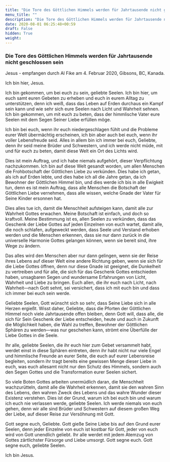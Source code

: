 ```yaml
---
title: "Die Tore des Göttlichen Himmels werden für Jahrtausende nicht geschlossen sein"
menu_title: ""
description: "Die Tore des Göttlichen Himmels werden für Jahrtausende nicht geschlossen sein"
date: 2020-08-01 06:25:48+00:59
draft: False
hidden: True
weight:
---
```

### Die Tore des Göttlichen Himmels werden für Jahrtausende nicht geschlossen sein

Jesus - empfangen durch Al Fike am 4. Februar 2020, Gibsons, BC, Kanada.

Ich bin hier, Jesus.

Ich bin gekommen, um bei euch zu sein, geliebte Seelen. Ich bin hier, um euch samt euren Gebeten zu erheben und euch in eurem Alltag zu unterstützen, denn ich weiß, dass das Leben auf Erden durchaus ein Kampf sein kann und wie sehr sich eure Seelen nach Licht und Wahrheit sehnen. Ich bin gekommen, um mit euch zu beten, dass der himmlische Vater eure Seelen mit dem Segen Seiner Liebe erfüllen möge.

Ich bin bei euch, wenn ihr euch niedergeschlagen fühlt und die Probleme eurer Welt übermächtig erscheinen, ich bin aber auch bei euch, wenn ihr voller Lebensfreude seid. Alles in allem bin ich immer bei euch, Geliebte, denn ihr seid meine Brüder und Schwestern, und ich werde nicht müde, mit und für euch zu beten, damit diese Welt ein Ort des Lichts wird.

Dies ist mein Auftrag, und ich habe niemals aufgehört, dieser Verpflichtung nachzukommen. Ich bin auf diese Welt gesandt worden, um allen Menschen die Frohbotschaft der Göttlichen Liebe zu verkünden. Dies habe ich getan, als ich auf Erden lebte, und dies habe ich all die Jahre getan, da ich Bewohner der Göttlichen Himmel bin, und dies werde ich bis in alle Ewigkeit tun, denn es ist mein Auftrag, dass alle Menschen die Botschaft der Göttlichen Liebe vernehmen, dass alle wissen, welche Gnade der Vater für Seine Kinder ersonnen hat.

Dies alles tue ich, damit die Menschheit aufsteigen kann, damit alle zur Wahrheit Gottes erwachen. Meine Botschaft ist einfach, und doch so kraftvoll. Meine Bestimmung ist es, allen Seelen zu verkünden, dass das Geschenk der Liebe Gottes auf jeden Einzelnen von euch wartet, damit alle, die noch schlafen, aufgeweckt werden, dass Seele und Verstand erhoben werden und die Menschen erkennen, dass sie nur dann zurück in die universelle Harmonie Gottes gelangen können, wenn sie bereit sind, ihre Wege zu ändern.

Das alles wird den Menschen aber nur dann gelingen, wenn sie der Reise ihres Lebens auf dieser Welt eine andere Richtung geben, wenn sie sich für die Liebe Gottes öffnen, denn nur diese Gnade ist geeignet, die Dunkelheit zu vertreiben und für alle, die sich für das Geschenk Gottes entschieden haben, unsagbaren Segen und wundersame Erfahrungen von Licht, Wahrheit und Liebe zu bringen. Euch allen, die ihr euch nach Licht, nach Wahrheit—nach Gott sehnt, sei versichert, dass ich mit euch bin und dass ich immer bei euch sein werde.

Geliebte Seelen, Gott wünscht sich so sehr, dass Seine Liebe sich in alle Herzen ergießt. Wisst daher, Geliebte, dass die Pforten der Göttlichen Himmel noch viele Jahrtausende offen bleiben, denn Gott will, dass alle, die sich für Sein Geschenk der Liebe entscheiden, heute und auch in Zukunft die Möglichkeit haben, die Wahl zu treffen, Bewohner der Göttlichen Sphären zu werden—was nur geschehen kann, strömt eine Überfülle der Liebe Gottes in die Seele.

Ihr alle, geliebte Seelen, die ihr euch hier zum Gebet versammelt habt, werdet einst in diese Sphären eintreten, denn ihr habt nicht nur viele Engel und himmlische Freunde an eurer Seite, die euch auf eurer Lebensreise begleiten, sondern ihr tragt bereits eine gewissen Menge dieser Liebe in euch, was euch allesamt nicht nur den Schutz des Himmels, sondern auch den Segen Gottes und die Transformation eurer Seelen sichert.

So viele Boten Gottes arbeiten unermüdlich daran, die Menschheit wachzurütteln, damit alle die Wahrheit erkennen, damit sie den wahren Sinn des Lebens, den wahren Zweck des Lebens und das wahre Wunder dieser Existenz verstehen. Dies ist der Grund, warum ich bei euch bin und warum ich euch nie verlassen werde, geliebte Seelen. Ich werde niemals von euch gehen, denn wir alle sind Brüder und Schwestern auf diesem großen Weg der Liebe, auf dieser Reise zur Versöhnung mit Gott.

Gott segne euch, Geliebte. Gott gieße Seine Liebe bis auf den Grund eurer Seelen, denn jeder Einzelne von euch ist kostbar für Gott, jeder von euch wird von Gott unendlich geliebt. Ihr alle werdet mit jedem Atemzug von Gottes zärtlichster Fürsorge und Liebe umsorgt. Gott segne euch. Gott segne euch, geliebte Seelen.

Ich bin Jesus.

